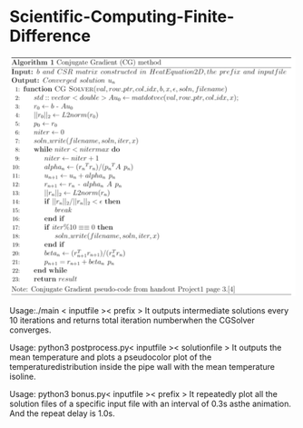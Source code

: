 # Scientific-Computing-Finite-Difference
![image](https://github.com/haoli94/Scientific-Computing-Finite-Difference/blob/master/algorithm.png)

Usage:./main < inputfile >< prefix >
It outputs intermediate solutions every 10 iterations and returns total iteration numberwhen the CGSolver converges.

Usage:  python3 postprocess.py< inputfile >< solutionfile >
It  outputs  the  mean  temperature  and  plots  a  pseudocolor  plot  of  the  temperaturedistribution inside the pipe wall with the mean temperature isoline.

Usage:  python3 bonus.py< inputfile >< prefix >
It repeatedly plot all the solution files of a specific input file with an interval of 0.3s asthe animation.  And the repeat delay is 1.0s.
